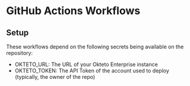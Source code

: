 # GitHub Actions Workflows

## Setup
These workflows depend on the following secrets being available on the repository:
- OKTETO_URL: The URL of your Okteto Enterprise instance
- OKTETO_TOKEN: The API Token of the account used to deploy (typically, the owner of the repo)

